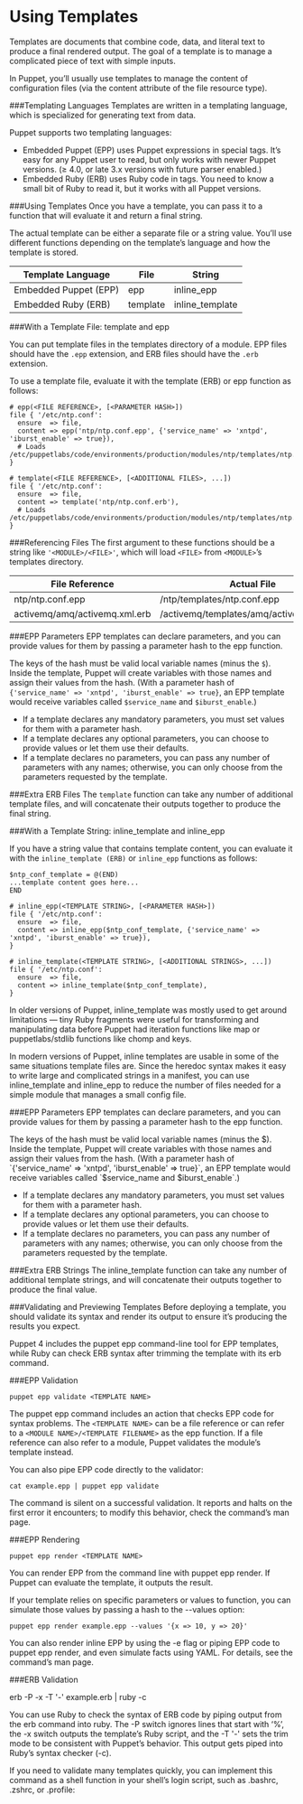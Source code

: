 # Using Templates

Templates are documents that combine code, data, and literal text to produce a final rendered output. The goal of a template is to manage a complicated piece of text with simple inputs.

In Puppet, you’ll usually use templates to manage the content of configuration files (via the content attribute of the file resource type).

###Templating Languages
Templates are written in a templating language, which is specialized for generating text from data.

Puppet supports two templating languages:

* Embedded Puppet (EPP) uses Puppet expressions in special tags. It’s easy for any Puppet user to read, but only works with newer Puppet versions. (≥ 4.0, or late 3.x versions with future parser enabled.)
* Embedded Ruby (ERB) uses Ruby code in tags. You need to know a small bit of Ruby to read it, but it works with all Puppet versions.

###Using Templates
Once you have a template, you can pass it to a function that will evaluate it and return a final string.

The actual template can be either a separate file or a string value. You’ll use different functions depending on the template’s language and how the template is stored.

|Template Language	|File	|String
|--|--|--
|Embedded Puppet (EPP)	|epp	|inline_epp
|Embedded Ruby (ERB)	|template	|inline_template

###With a Template File: template and epp

You can put template files in the templates directory of a module. EPP files should have the `.epp` extension, and ERB files should have the `.erb` extension.

To use a template file, evaluate it with the template (ERB) or epp function as follows:
```
# epp(<FILE REFERENCE>, [<PARAMETER HASH>])
file { '/etc/ntp.conf':
  ensure  => file,
  content => epp('ntp/ntp.conf.epp', {'service_name' => 'xntpd', 'iburst_enable' => true}),
  # Loads /etc/puppetlabs/code/environments/production/modules/ntp/templates/ntp.conf.epp
}

# template(<FILE REFERENCE>, [<ADDITIONAL FILES>, ...])
file { '/etc/ntp.conf':
  ensure  => file,
  content => template('ntp/ntp.conf.erb'),
  # Loads /etc/puppetlabs/code/environments/production/modules/ntp/templates/ntp.conf.erb
}
```

###Referencing Files
The first argument to these functions should be a string like `'<MODULE>/<FILE>'`, which will load `<FILE>` from `<MODULE>`’s templates directory.

|File Reference	|Actual File
|--|--|
|ntp/ntp.conf.epp	|<MODULES DIRECTORY>/ntp/templates/ntp.conf.epp
|activemq/amq/activemq.xml.erb	|<MODULES DIRECTORY>/activemq/templates/amq/activemq.xml.erb

###EPP Parameters
EPP templates can declare parameters, and you can provide values for them by passing a parameter hash to the epp function.

The keys of the hash must be valid local variable names (minus the `$`). Inside the template, Puppet will create variables with those names and assign their values from the hash. (With a parameter hash of `{'service_name' => 'xntpd', 'iburst_enable' => true}`, an EPP template would receive variables called `$service_name` and `$iburst_enable`.)

* If a template declares any mandatory parameters, you must set values for them with a parameter hash.
* If a template declares any optional parameters, you can choose to provide values or let them use their defaults.
* If a template declares no parameters, you can pass any number of parameters with any names; otherwise, you can only choose from the parameters requested by the template.

###Extra ERB Files
The `template` function can take any number of additional template files, and will concatenate their outputs together to produce the final string.

###With a Template String: inline_template and inline_epp

If you have a string value that contains template content, you can evaluate it with the `inline_template (ERB)` or `inline_epp` functions as follows:

```
$ntp_conf_template = @(END)
...template content goes here...
END

# inline_epp(<TEMPLATE STRING>, [<PARAMETER HASH>])
file { '/etc/ntp.conf':
  ensure  => file,
  content => inline_epp($ntp_conf_template, {'service_name' => 'xntpd', 'iburst_enable' => true}),
}

# inline_template(<TEMPLATE STRING>, [<ADDITIONAL STRINGS>, ...])
file { '/etc/ntp.conf':
  ensure  => file,
  content => inline_template($ntp_conf_template),
}
```

In older versions of Puppet, inline_template was mostly used to get around limitations — tiny Ruby fragments were useful for transforming and manipulating data before Puppet had iteration functions like map or puppetlabs/stdlib functions like chomp and keys.

In modern versions of Puppet, inline templates are usable in some of the same situations template files are. Since the heredoc syntax makes it easy to write large and complicated strings in a manifest, you can use inline_template and inline_epp to reduce the number of files needed for a simple module that manages a small config file.

###EPP Parameters
EPP templates can declare parameters, and you can provide values for them by passing a parameter hash to the epp function.

The keys of the hash must be valid local variable names (minus the $). Inside the template, Puppet will create variables with those names and assign their values from the hash. (With a parameter hash of `{'service_name' => 'xntpd', 'iburst_enable' => true}`, an EPP template would receive variables called `$service_name and $iburst_enable`.)

* If a template declares any mandatory parameters, you must set values for them with a parameter hash.
* If a template declares any optional parameters, you can choose to provide values or let them use their defaults.
* If a template declares no parameters, you can pass any number of parameters with any names; otherwise, you can only choose from the parameters requested by the template.

###Extra ERB Strings
The inline_template function can take any number of additional template strings, and will concatenate their outputs together to produce the final value.

###Validating and Previewing Templates
Before deploying a template, you should validate its syntax and render its output to ensure it’s producing the results you expect.

Puppet 4 includes the puppet epp command-line tool for EPP templates, while Ruby can check ERB syntax after trimming the template with its erb command.

###EPP Validation

`puppet epp validate <TEMPLATE NAME>`

The puppet epp command includes an action that checks EPP code for syntax problems. The `<TEMPLATE NAME>` can be a file reference or can refer to a `<MODULE NAME>/<TEMPLATE FILENAME>` as the epp function. If a file reference can also refer to a module, Puppet validates the module’s template instead.

You can also pipe EPP code directly to the validator:

`cat example.epp | puppet epp validate`

The command is silent on a successful validation. It reports and halts on the first error it encounters; to modify this behavior, check the command’s man page.

###EPP Rendering

`puppet epp render <TEMPLATE NAME>`

You can render EPP from the command line with puppet epp render. If Puppet can evaluate the template, it outputs the result.

If your template relies on specific parameters or values to function, you can simulate those values by passing a hash to the --values option:

`puppet epp render example.epp --values '{x => 10, y => 20}'`

You can also render inline EPP by using the -e flag or piping EPP code to puppet epp render, and even simulate facts using YAML. For details, see the command’s man page.


###ERB Validation

erb -P -x -T '-' example.erb | ruby -c

You can use Ruby to check the syntax of ERB code by piping output from the erb command into ruby. The -P switch ignores lines that start with ‘%’, the -x switch outputs the template’s Ruby script, and the -T '-' sets the trim mode to be consistent with Puppet’s behavior. This output gets piped into Ruby’s syntax checker (-c).

If you need to validate many templates quickly, you can implement this command as a shell function in your shell’s login script, such as .bashrc, .zshrc, or .profile: